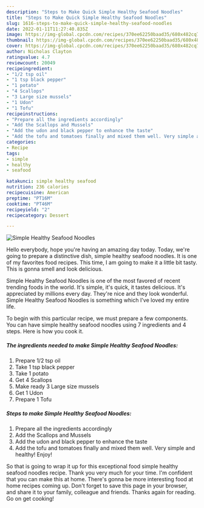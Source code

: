 ```yaml
---
description: "Steps to Make Quick Simple Healthy Seafood Noodles"
title: "Steps to Make Quick Simple Healthy Seafood Noodles"
slug: 1616-steps-to-make-quick-simple-healthy-seafood-noodles
date: 2022-01-11T11:27:40.835Z
image: https://img-global.cpcdn.com/recipes/370ee62250baad35/680x482cq70/simple-healthy-seafood-noodles-recipe-main-photo.jpg
thumbnail: https://img-global.cpcdn.com/recipes/370ee62250baad35/680x482cq70/simple-healthy-seafood-noodles-recipe-main-photo.jpg
cover: https://img-global.cpcdn.com/recipes/370ee62250baad35/680x482cq70/simple-healthy-seafood-noodles-recipe-main-photo.jpg
author: Nicholas Clayton
ratingvalue: 4.7
reviewcount: 20049
recipeingredient:
- "1/2 tsp oil"
- "1 tsp black pepper"
- "1 potato"
- "4 Scallops"
- "3 Large size mussels"
- "1 Udon"
- "1 Tofu"
recipeinstructions:
- "Prepare all the ingredients accordingly"
- "Add the Scallops and Mussels"
- "Add the udon and black pepper to enhance the taste"
- "Add the tofu and tomatoes finally and mixed them well. Very simple and healthy! Enjoy!"
categories:
- Recipe
tags:
- simple
- healthy
- seafood

katakunci: simple healthy seafood 
nutrition: 236 calories
recipecuisine: American
preptime: "PT16M"
cooktime: "PT46M"
recipeyield: "2"
recipecategory: Dessert

---
```



![Simple Healthy Seafood Noodles](https://img-global.cpcdn.com/recipes/370ee62250baad35/680x482cq70/simple-healthy-seafood-noodles-recipe-main-photo.jpg)

Hello everybody, hope you're having an amazing day today. Today, we're going to prepare a distinctive dish, simple healthy seafood noodles. It is one of my favorites food recipes. This time, I am going to make it a little bit tasty. This is gonna smell and look delicious.

Simple Healthy Seafood Noodles is one of the most favored of recent trending foods in the world. It's simple, it's quick, it tastes delicious. It's appreciated by millions every day. They're nice and they look wonderful. Simple Healthy Seafood Noodles is something which I've loved my entire life.




To begin with this particular recipe, we must prepare a few components. You can have simple healthy seafood noodles using 7 ingredients and 4 steps. Here is how you cook it.

<!--inarticleads1-->

##### The ingredients needed to make Simple Healthy Seafood Noodles:

1. Prepare 1/2 tsp oil
1. Take 1 tsp black pepper
1. Take 1 potato
1. Get 4 Scallops
1. Make ready 3 Large size mussels
1. Get 1 Udon
1. Prepare 1 Tofu




<!--inarticleads2-->

##### Steps to make Simple Healthy Seafood Noodles:

1. Prepare all the ingredients accordingly
1. Add the Scallops and Mussels
1. Add the udon and black pepper to enhance the taste
1. Add the tofu and tomatoes finally and mixed them well. Very simple and healthy! Enjoy!




So that is going to wrap it up for this exceptional food simple healthy seafood noodles recipe. Thank you very much for your time. I'm confident that you can make this at home. There's gonna be more interesting food at home recipes coming up. Don't forget to save this page in your browser, and share it to your family, colleague and friends. Thanks again for reading. Go on get cooking!
